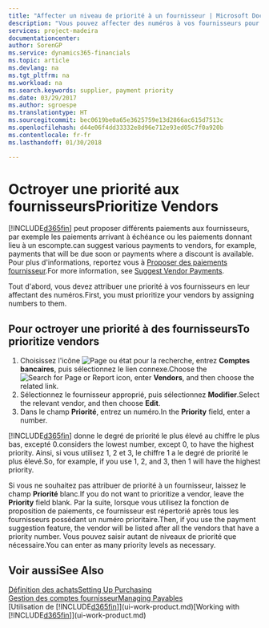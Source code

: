 ```yaml
---
title: "Affecter un niveau de priorité à un fournisseur | Microsoft Docs"
description: "Vous pouvez affecter des numéros à vos fournisseurs pour les classer par ordre de priorité et faciliter des propositions de paiement dans Finance and Operations, Business edition."
services: project-madeira
documentationcenter: 
author: SorenGP
ms.service: dynamics365-financials
ms.topic: article
ms.devlang: na
ms.tgt_pltfrm: na
ms.workload: na
ms.search.keywords: supplier, payment priority
ms.date: 03/29/2017
ms.author: sgroespe
ms.translationtype: HT
ms.sourcegitcommit: bec0619be0a65e3625759e13d2866ac615d7513c
ms.openlocfilehash: d44e06f4dd33332e8d96e712e93ed05c7f0a920b
ms.contentlocale: fr-fr
ms.lasthandoff: 01/30/2018

---
```

# <a name="prioritize-vendors"></a><span data-ttu-id="9ecb8-103">Octroyer une priorité aux fournisseurs</span><span class="sxs-lookup"><span data-stu-id="9ecb8-103">Prioritize Vendors</span></span>
[!INCLUDE[d365fin](includes/d365fin_md.md)] <span data-ttu-id="9ecb8-104"> peut proposer différents paiements aux fournisseurs, par exemple les paiements arrivant à échéance ou les paiements donnant lieu à un escompte.</span><span class="sxs-lookup"><span data-stu-id="9ecb8-104">can suggest various payments to vendors, for example, payments that will be due soon or payments where a discount is available.</span></span> <span data-ttu-id="9ecb8-105">Pour plus d'informations, reportez vous à [Proposer des paiements fournisseur](payables-how-suggest-vendor-payments.md).</span><span class="sxs-lookup"><span data-stu-id="9ecb8-105">For more information, see [Suggest Vendor Payments](payables-how-suggest-vendor-payments.md).</span></span>

<span data-ttu-id="9ecb8-106">Tout d'abord, vous devez attribuer une priorité à vos fournisseurs en leur affectant des numéros.</span><span class="sxs-lookup"><span data-stu-id="9ecb8-106">First, you must prioritize your vendors by assigning numbers to them.</span></span>

## <a name="to-prioritize-vendors"></a><span data-ttu-id="9ecb8-107">Pour octroyer une priorité à des fournisseurs</span><span class="sxs-lookup"><span data-stu-id="9ecb8-107">To prioritize vendors</span></span>
1. <span data-ttu-id="9ecb8-108">Choisissez l'icône ![Page ou état pour la recherche](media/ui-search/search_small.png "Page ou état pour la recherche"), entrez **Comptes bancaires**, puis sélectionnez le lien connexe.</span><span class="sxs-lookup"><span data-stu-id="9ecb8-108">Choose the ![Search for Page or Report](media/ui-search/search_small.png "Search for Page or Report icon") icon, enter **Vendors**, and then choose the related link.</span></span>
2. <span data-ttu-id="9ecb8-109">Sélectionnez le fournisseur approprié, puis sélectionnez **Modifier**.</span><span class="sxs-lookup"><span data-stu-id="9ecb8-109">Select the relevant vendor, and then choose **Edit**.</span></span>
3. <span data-ttu-id="9ecb8-110">Dans le champ **Priorité**, entrez un numéro.</span><span class="sxs-lookup"><span data-stu-id="9ecb8-110">In the **Priority** field, enter a number.</span></span>

[!INCLUDE[d365fin](includes/d365fin_md.md)] <span data-ttu-id="9ecb8-111"> donne le degré de priorité le plus élevé au chiffre le plus bas, excepté 0.</span><span class="sxs-lookup"><span data-stu-id="9ecb8-111">considers the lowest number, except 0, to have the highest priority.</span></span> <span data-ttu-id="9ecb8-112">Ainsi, si vous utilisez 1, 2 et 3, le chiffre 1 a le degré de priorité le plus élevé.</span><span class="sxs-lookup"><span data-stu-id="9ecb8-112">So, for example, if you use 1, 2, and 3, then 1 will have the highest priority.</span></span>

<span data-ttu-id="9ecb8-113">Si vous ne souhaitez pas attribuer de priorité à un fournisseur, laissez le champ **Priorité** blanc.</span><span class="sxs-lookup"><span data-stu-id="9ecb8-113">If you do not want to prioritize a vendor, leave the **Priority** field blank.</span></span> <span data-ttu-id="9ecb8-114">Par la suite, lorsque vous utilisez la fonction de proposition de paiements, ce fournisseur est répertorié après tous les fournisseurs possédant un numéro prioritaire.</span><span class="sxs-lookup"><span data-stu-id="9ecb8-114">Then, if you use the payment suggestion feature, the vendor will be listed after all the vendors that have a priority number.</span></span> <span data-ttu-id="9ecb8-115">Vous pouvez saisir autant de niveaux de priorité que nécessaire.</span><span class="sxs-lookup"><span data-stu-id="9ecb8-115">You can enter as many priority levels as necessary.</span></span>

## <a name="see-also"></a><span data-ttu-id="9ecb8-116">Voir aussi</span><span class="sxs-lookup"><span data-stu-id="9ecb8-116">See Also</span></span>
[<span data-ttu-id="9ecb8-117">Définition des achats</span><span class="sxs-lookup"><span data-stu-id="9ecb8-117">Setting Up Purchasing</span></span>](purchasing-setup-purchasing.md)  
[<span data-ttu-id="9ecb8-118">Gestion des comptes fournisseur</span><span class="sxs-lookup"><span data-stu-id="9ecb8-118">Managing Payables</span></span>](payables-manage-payables.md)  
<span data-ttu-id="9ecb8-119">[Utilisation de [!INCLUDE[d365fin](includes/d365fin_md.md)]](ui-work-product.md)</span><span class="sxs-lookup"><span data-stu-id="9ecb8-119">[Working with [!INCLUDE[d365fin](includes/d365fin_md.md)]](ui-work-product.md)</span></span>

